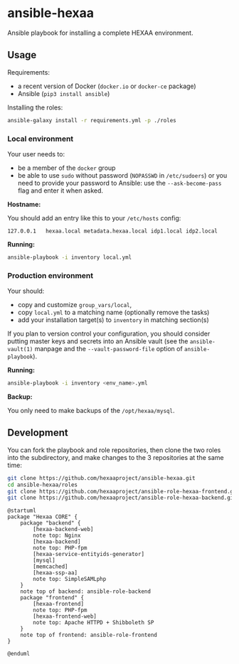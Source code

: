 # ansible-hexaa

Ansible playbook for installing a complete HEXAA environment.


## Usage

Requirements:
- a recent version of Docker (`docker.io` or `docker-ce` package)
- Ansible (`pip3 install ansible`)

Installing the roles:

```sh
ansible-galaxy install -r requirements.yml -p ./roles
```


### Local environment

Your user needs to:

* be a member of the `docker` group
* be able to use `sudo` without password (`NOPASSWD` in `/etc/sudoers`)
  or you need to provide your password to Ansible:
  use the `--ask-become-pass` flag and enter it when asked.

**Hostname:**

You should add an entry like this to your `/etc/hosts` config:
```
127.0.0.1   hexaa.local metadata.hexaa.local idp1.local idp2.local
```

**Running:**

```sh
ansible-playbook -i inventory local.yml
```


### Production environment

Your should:

 * copy and customize `group_vars/local`,
 * copy `local.yml` to a matching name (optionally remove the tasks)
 * add your installation target(s) to `inventory` in matching section(s)

If you plan to version control your configuration, you should consider
putting master keys and secrets into an Ansible vault (see the
`ansible-vault(1)` manpage and the `--vault-password-file` option of
`ansible-playbook`).

**Running:**

```sh
ansible-playbook -i inventory <env_name>.yml
```

**Backup:**

You only need to make backups of the `/opt/hexaa/mysql`.


## Development

You can fork the playbook and role repositories, then clone the two
roles into the subdirectory, and make changes to the 3 repositories at
the same time:

```sh
git clone https://github.com/hexaaproject/ansible-hexaa.git
cd ansible-hexaa/roles
git clone https://github.com/hexaaproject/ansible-role-hexaa-frontend.git
git clone https://github.com/hexaaproject/ansible-role-hexaa-backend.git
```

```plantuml
@startuml
package "Hexaa CORE" {
    package "backend" {
        [hexaa-backend-web]
        note top: Nginx
        [hexaa-backend]
        note top: PHP-fpm
        [hexaa-service-entityids-generator]
        [mysql]
        [memcached]
        [hexaa-ssp-aa]
        note top: SimpleSAMLphp
    }
    note top of backend: ansible-role-backend
    package "frontend" {
        [hexaa-frontend]
        note top: PHP-fpm
        [hexaa-frontend-web]
        note top: Apache HTTPD + Shibboleth SP
    }
    note top of frontend: ansible-role-frontend
}

@enduml
```
